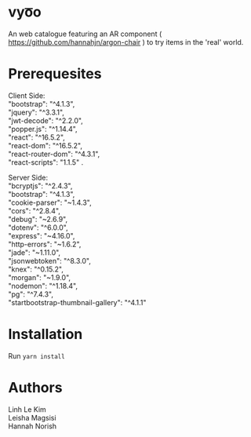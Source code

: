 # vyo͞o

An web catalogue featuring an AR component ( https://github.com/hannahjn/argon-chair ) to try items in the 'real' world.

# Prerequesites
Client Side:  
    "bootstrap": "^4.1.3",  
    "jquery": "^3.3.1",  
    "jwt-decode": "^2.2.0",  
    "popper.js": "^1.14.4",  
    "react": "^16.5.2",  
    "react-dom": "^16.5.2",  
    "react-router-dom": "^4.3.1",  
    "react-scripts": "1.1.5" . 

Server Side:  
    "bcryptjs": "^2.4.3",  
    "bootstrap": "^4.1.3",  
    "cookie-parser": "~1.4.3",  
    "cors": "^2.8.4",  
    "debug": "~2.6.9",  
    "dotenv": "^6.0.0",  
    "express": "~4.16.0",  
    "http-errors": "~1.6.2",  
    "jade": "~1.11.0",  
    "jsonwebtoken": "^8.3.0",  
    "knex": "^0.15.2",  
    "morgan": "~1.9.0",  
    "nodemon": "^1.18.4",  
    "pg": "^7.4.3",  
    "startbootstrap-thumbnail-gallery": "^4.1.1"  
  
  # Installation
  
  Run `yarn install`
  
  # Authors
  Linh Le Kim  
  Leisha Magsisi  
  Hannah Norish  
  
  
  
  
